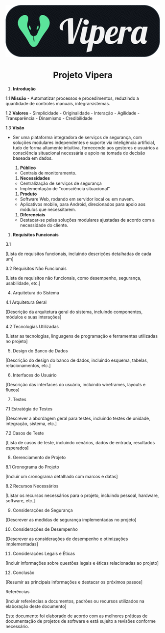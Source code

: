 <div align="center">
    <img src="./docs/images/vipera-logo.png" alt="Image Description" width="512px">
</div>

<div align="center">
    <h1>Projeto Vipera</h1>
</div>

1. **Introdução**

  1.1 **Missão**
    - Automatizar processos e procedimentos, reduzindo a quantidade de controles manuais, integrarsistemas.

  1.2 **Valores**
    - Simplicidade
    - Originalidade
    - Interação
    - Agilidade
    - Transparência
    - Dinamismo
    - Credibilidade

  1.3 **Visão**

- Ser uma plataforma integradora de serviços de segurança, com soluções modulares independentes e suporte via inteligência artificial, tudo de forma altamente intuitiva, fornecendo aos gestores e usuários a consciência situacional necessária e apoio na tomada de decisão baseada em dados.

  1. **Público**
    - Centrais de monitoramento.

  1. **Necessidades**
    - Centralização de serviços de segurança
    - Implementação de "consciência situacional"

  1. **Produto**
    - Software Web, rodando em servidor local ou em nuvem.
    - Aplicativos mobile, para Android, direcionados para apoio aos módulos que necessitarem.

  1. **Diferenciais**
    - Destacar-se pelas soluções modulares ajustadas de acordo com a necessidade do cliente.

1. **Requisitos Funcionais**

3.1

[Lista de requisitos funcionais, incluindo descrições detalhadas de cada um]

3.2 Requisitos Não Funcionais

[Lista de requisitos não funcionais, como desempenho, segurança, usabilidade, etc.]

4. Arquitetura do Sistema

4.1 Arquitetura Geral

[Descrição da arquitetura geral do sistema, incluindo componentes, módulos e suas interações]

4.2 Tecnologias Utilizadas

[Listar as tecnologias, linguagens de programação e ferramentas utilizadas no projeto]

5. Design do Banco de Dados

[Descrição do design do banco de dados, incluindo esquema, tabelas, relacionamentos, etc.]

6. Interfaces do Usuário

[Descrição das interfaces do usuário, incluindo wireframes, layouts e fluxos]

7. Testes

7.1 Estratégia de Testes

[Descrever a abordagem geral para testes, incluindo testes de unidade, integração, sistema, etc.]

7.2 Casos de Teste

[Lista de casos de teste, incluindo cenários, dados de entrada, resultados esperados]

8. Gerenciamento de Projeto

8.1 Cronograma do Projeto

[Incluir um cronograma detalhado com marcos e datas]

8.2 Recursos Necessários

[Listar os recursos necessários para o projeto, incluindo pessoal, hardware, software, etc.]

9. Considerações de Segurança

[Descrever as medidas de segurança implementadas no projeto]

10. Considerações de Desempenho

[Descrever as considerações de desempenho e otimizações implementadas]

11. Considerações Legais e Éticas

[Incluir informações sobre questões legais e éticas relacionadas ao projeto]

12. Conclusão

[Resumir as principais informações e destacar os próximos passos]

Referências

[Incluir referências a documentos, padrões ou recursos utilizados na elaboração deste documento]

Este documento foi elaborado de acordo com as melhores práticas de documentação de projetos de software e está sujeito a revisões conforme necessário.